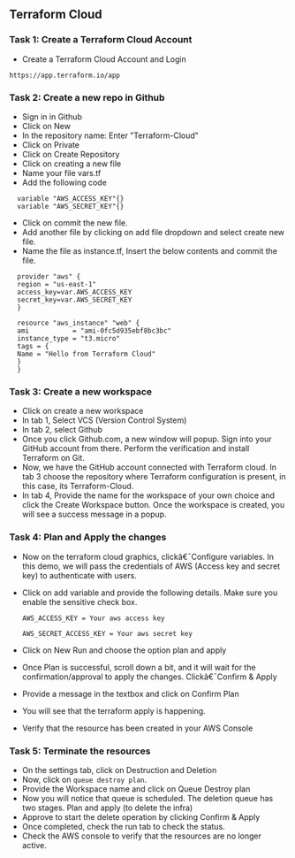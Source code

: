 ## Terraform Cloud

### Task 1: Create a Terraform Cloud Account

* Create a Terraform Cloud Account and Login
```
https://app.terraform.io/app
```
  
### Task 2: Create a new repo in Github

* Sign in in Github
* Click on New
* In the repository name: Enter "Terraform-Cloud"
* Click on Private
* Click on Create Repository
* Click on creating a new file
* Name your file vars.tf
* Add the following code
```
  variable "AWS_ACCESS_KEY"{}
  variable "AWS_SECRET_KEY"{}
```
* Click on commit the new file.
* Add another file by clicking on add file dropdown and select create new file. 
* Name the file as instance.tf, Insert the below contents and commit the file. 
```
  provider "aws" { 
  region = "us-east-1" 
  access_key=var.AWS_ACCESS_KEY 
  secret_key=var.AWS_SECRET_KEY 
  } 

  resource "aws_instance" "web" { 
  ami           = "ami-0fc5d935ebf8bc3bc" 
  instance_type = "t3.micro" 
  tags = { 
  Name = "Hello from Terraform Cloud" 
  } 
  }
```

### Task 3: Create a new workspace

* Click on create a new workspace
* In tab 1, Select VCS (Version Control System) 
* In tab 2, select Github
* Once you click Github.com, a new window will popup. Sign into your GitHub account from there. Perform the verification and install Terraform on Git. 
* Now, we have the GitHub account connected with Terraform cloud. In tab 3 choose the repository where Terraform configuration is present, in this case, its Terraform-Cloud.
* In tab 4, Provide the name for the workspace of  your own choice and click the Create Workspace button. Once the workspace is created, you will see a success message in a popup. 

### Task 4: Plan and Apply the changes 

* Now on the terraform cloud graphics, clickâ€¯Configure variables. In this demo, we will pass the credentials of AWS (Access key and secret key) to authenticate with users. 
* Click on add variable and provide the following details. Make sure you enable the sensitive check box. 

  `AWS_ACCESS_KEY = Your aws access key`
  
  `AWS_SECRET_ACCESS_KEY = Your aws secret key`

* Click on New Run and choose the option plan and apply
* Once Plan is successful, scroll down a bit, and it will wait for the confirmation/approval to apply the changes. Clickâ€¯Confirm & Apply 
* Provide a message in the textbox and click on Confirm Plan 
* You will see that the terraform apply is happening. 
* Verify that the resource has been created in your AWS Console 

### Task 5: Terminate the resources 

* On the settings tab, click on Destruction and Deletion 
* Now, click on `queue destroy plan`. 
* Provide the Workspace name and click on Queue Destroy plan 
* Now you will notice that queue is scheduled. The deletion queue has two stages. Plan and apply (to delete the infra) 
* Approve to start the delete operation by clicking Confirm & Apply
* Once completed, check the run tab to check the status. 
* Check the AWS console to verify that the resources are no longer active. 

